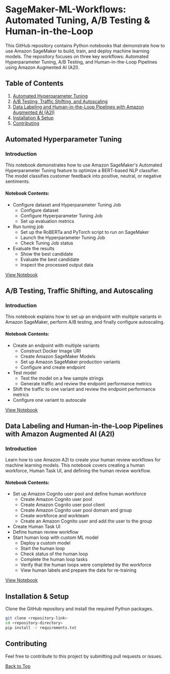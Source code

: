 # SageMaker-ML-Workflows: Automated Tuning, A/B Testing & Human-in-the-Loop

This GitHub repository contains Python notebooks that demonstrate how to use Amazon SageMaker to build, train, and deploy machine learning models. The repository focuses on three key workflows: Automated Hyperparameter Tuning, A/B Testing, and Human-in-the-Loop Pipelines using Amazon Augmented AI (A2I).

## Table of Contents

1. [Automated Hyperparameter Tuning](#automated-hyperparameter-tuning)
2. [A/B Testing, Traffic Shifting, and Autoscaling](#ab-testing-traffic-shifting-and-autoscaling)
3. [Data Labeling and Human-in-the-Loop Pipelines with Amazon Augmented AI (A2I)](#data-labeling-and-human-in-the-loop-pipelines-with-amazon-augmented-ai-a2i)
4. [Installation & Setup](#installation--setup)
5. [Contributing](#contributing)

## Automated Hyperparameter Tuning

### Introduction
This notebook demonstrates how to use Amazon SageMaker's Automated Hyperparameter Tuning feature to optimize a BERT-based NLP classifier. The model classifies customer feedback into positive, neutral, or negative sentiments.

#### Notebook Contents:
- Configure dataset and Hyperparameter Tuning Job
  - Configure dataset
  - Configure Hyperparameter Tuning Job
  - Set up evaluation metrics
- Run tuning job
  - Set up the RoBERTa and PyTorch script to run on SageMaker
  - Launch the Hyperparameter Tuning Job
  - Check Tuning Job status
- Evaluate the results
  - Show the best candidate
  - Evaluate the best candidate
  - Inspect the processed output data

[View Notebook](https://github.com/gambiTarun/SageMaker-ML-Workflows-Automated-Tuning-A-B-Testing-Human-in-the-Loop/blob/main/1_Model_Tuning.ipynb)

## A/B Testing, Traffic Shifting, and Autoscaling

### Introduction
This notebook explains how to set up an endpoint with multiple variants in Amazon SageMaker, perform A/B testing, and finally configure autoscaling.

#### Notebook Contents:
- Create an endpoint with multiple variants
  - Construct Docker Image URI
  - Create Amazon SageMaker Models
  - Set up Amazon SageMaker production variants
  - Configure and create endpoint
- Test model
  - Test the model on a few sample strings
  - Generate traffic and review the endpoint performance metrics
- Shift the traffic to one variant and review the endpoint performance metrics
- Configure one variant to autoscale

[View Notebook](https://github.com/gambiTarun/SageMaker-ML-Workflows-Automated-Tuning-A-B-Testing-Human-in-the-Loop/blob/main/2_Model_Scaling.ipynb)

## Data Labeling and Human-in-the-Loop Pipelines with Amazon Augmented AI (A2I)

### Introduction
Learn how to use Amazon A2I to create your human review workflows for machine learning models. This notebook covers creating a human workforce, Human Task UI, and defining the human review workflow.

#### Notebook Contents:
- Set up Amazon Cognito user pool and define human workforce
  - Create Amazon Cognito user pool
  - Create Amazon Cognito user pool client
  - Create Amazon Cognito user pool domain and group
  - Create workforce and workteam
  - Create an Amazon Cognito user and add the user to the group
- Create Human Task UI
- Define human review workflow
- Start human loop with custom ML model
  - Deploy a custom model
  - Start the human loop
  - Check status of the human loop
  - Complete the human loop tasks
  - Verify that the human loops were completed by the workforce
  - View human labels and prepare the data for re-training

[View Notebook](https://github.com/gambiTarun/SageMaker-ML-Workflows-Automated-Tuning-A-B-Testing-Human-in-the-Loop/blob/main/3_Human_In_The_Loop.ipynb)

## Installation & Setup

Clone the GitHub repository and install the required Python packages.

```bash
git clone <repository-link>
cd <repository-directory>
pip install -r requirements.txt
```

## Contributing

Feel free to contribute to this project by submitting pull requests or issues.

[Back to Top](#table-of-contents)
